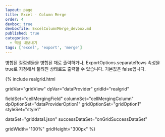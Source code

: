 ```yaml
---
layout: page
title: Excel - Column Merge
order: 4
devbox: true
devboxfile: ExcelColumnMerge_devbox.md
published: true
categories:
  - 엑셀 내보내기
tags: ['excel', 'export', 'merge']
---
```


병합된 컬럼셀들을 병합된 채로 출력하거나, ExportOptions.separateRows 속성을 true로 지정해서 풀려진 상태로도 출력할 수 있습니다. 기본값은 false입니다.

<script>
var onGridSuccessDataSet = function(data, textStatus, jqXHR) {
  dataProvider.setRows(data);
}
</script>

{% include realgrid.html

  gridVar="gridView"
  dpVar="dataProvider"
  gridId="realgrid"

  fieldSet="cellMergingField"
  columnSet="cellMergingColumn"
  dpOptionSet="dataProviderOption1"
  gridOptionSet="gridOption1"
  styleSet="style1"

  dataSet="griddata1.json"
  successDataSet="onGridSuccessDataSet"

  gridWidth="100%"
  gridHeight="300px" %}